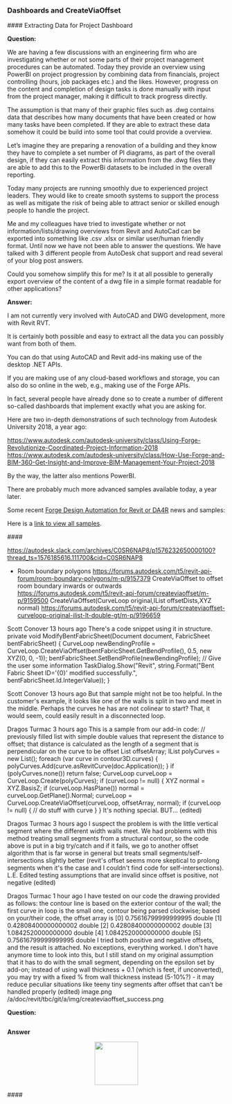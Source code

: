 <head>
<meta http-equiv="Content-Type" content="text/html; charset=utf-8">
<link rel="stylesheet" type="text/css" href="bc.css">
<script src="https://cdn.rawgit.com/google/code-prettify/master/loader/run_prettify.js" type="text/javascript"></script>
<script async src="https://platform.twitter.com/widgets.js" charset="utf-8"></script>
</head>

<!---


twitter:

 in the #RevitAPI #DynamoBim @AutodeskForge @AutodeskRevit #bim #ForgeDevCon 

&ndash; 
...

linkedin:

#bim #DynamoBim #ForgeDevCon #Revit #API #IFC #SDK #AI #VisualStudio #Autodesk #AEC #adsk

the [Revit API discussion forum](http://forums.autodesk.com/t5/revit-api-forum/bd-p/160) thread

<p style="font-size: 80%; font-style:italic"></p>

-->

### Dashboards and CreateViaOffset



####<a name="2"></a> Extracting Data for Project Dashboard

**Question:**

We are having a few discussions with an engineering firm who are investigating whether or not some parts of their project management procedures can be automated. Today they provide an overview using PowerBI on project progression by combining data from financials, project controlling (hours, job packages etc.) and the likes. However, progress on the content and completion of design tasks is done manually with input  from the project manager, making it difficult to track progress directly.
 
The assumption is that many of their graphic files such as .dwg contains data that describes how many documents that have been created or how many tasks have been completed. If they are able to extract these data somehow it could be build into some tool that could provide a overview. 
 
Let’s imagine they are preparing a renovation of a building and they know they have to complete a set number of PI diagrams, as part of the overall design, if they can easily extract this information from the .dwg files they are able to add this to the PowerBi datasets to be included in the overall reporting.
 
Today many projects are running smoothly due to experienced project leaders. They would like to create smooth systems to support the process as well as mitigate the risk of being able to attract senior or skilled enough people to handle the project.
 
Me and my colleagues have tried to investigate whether or not information/lists/drawing overviews from Revit and AutoCad can be exported into something like .csv .xlsx or similar user/human friendly format. Until now we have not been able to answer the questions. We have talked with 3 different people from AutoDesk chat support and read several of your blog post answers.
 
Could you somehow simplify this for me? Is it at all possible to generally export overview of the content of a dwg file in a simple format readable for other applications?
 
**Answer:**

I am not currently very involved with AutoCAD and DWG development, more with Revit RVT.
 
It is certainly both possible and easy to extract all the data you can possibly want from both of them.
 
You can do that using AutoCAD and Revit add-ins making use of the desktop .NET APIs.
 
If you are making use of any cloud-based workflows and storage, you can also do so online in the web, e.g., making use of the Forge APIs.
 
In fact, several people have already done so to create a number of different so-called dashboards that implement exactly what you are asking for.
 
Here are two in-depth demonstrations of such technology from Autodesk University 2018, a year ago:
 
https://www.autodesk.com/autodesk-university/class/Using-Forge-Revolutionize-Coordinated-Project-Information-2018
https://www.autodesk.com/autodesk-university/class/How-Use-Forge-and-BIM-360-Get-Insight-and-Improve-BIM-Management-Your-Project-2018
 
By the way, the latter also mentions PowerBI.
 
There are probably much more advanced samples available today, a year later.

Some recent [Forge Design Automation for Revit or DA4R](https://thebuildingcoder.typepad.com/blog/about-the-author.html#5.55) news
and samples:

Here is a [link to view all samples](https://forge.autodesk.com/categories/code-samples).


####<a name="3"></a>

https://autodesk.slack.com/archives/C0SR6NAP8/p1576232650000100?thread_ts=1576185616.111700&cid=C0SR6NAP8


- Room boundary polygons
  https://forums.autodesk.com/t5/revit-api-forum/room-boundary-polygons/m-p/9157379
  CreateViaOffset to offset room boundary inwards or outwards
  https://forums.autodesk.com/t5/revit-api-forum/createviaoffset/m-p/9159500
  CreateViaOffset(CurveLoop original,IList<double> offsetDists,XYZ normal)
  https://forums.autodesk.com/t5/revit-api-forum/createviaoffset-curveloop-original-ilist-lt-double-gt/m-p/9196659  

Scott Conover  13 hours ago
There's a code snippet using it in structure.  private void ModifyBentFabricSheet(Document document, FabricSheet bentFabricSheet)        {            CurveLoop newBendingProfile = CurveLoop.CreateViaOffset(bentFabricSheet.GetBendProfile(), 0.5, new XYZ(0, 0, -1));            bentFabricSheet.SetBendProfile(newBendingProfile);
            // Give the user some information            TaskDialog.Show("Revit", string.Format("Bent Fabric Sheet ID='{0}' modified successfully.", bentFabricSheet.Id.IntegerValue));        }


Scott Conover  13 hours ago
But that sample might not be too helpful.  In the customer's example, it looks like one of the walls is split in two and meet in the middle.  Perhaps the curves he has are not colinear to start?  That, it would seem, could easily result in a disconnected loop.

Dragos Turmac  3 hours ago
This is a sample from our add-in code:
         // previously filled list with simple double values that represent the distance to offset; that distance is calculated as the length of a segment that is perpendicular on the curve to be offset
         List<double> offsetArray;
         IList<Curve> polyCurves = new List<Curve>();
         foreach (var curve in contour3D.curves)
         {
            polyCurves.Add(curve.asRevitCurve(doc.Application));
         }
         if (polyCurves.none())
            return false;
         CurveLoop curveLoop = CurveLoop.Create(polyCurves);
            if (curveLoop != null)
            {
               XYZ normal = XYZ.BasisZ;
               if (curveLoop.HasPlane())
                  normal = curveLoop.GetPlane().Normal;
               curveLoop = CurveLoop.CreateViaOffset(curveLoop, offsetArray, normal);
               if (curveLoop != null)
               {
// do stuff with curve
               }
            }
It's nothing special. BUT... (edited) 

Dragos Turmac  3 hours ago
I suspect the problem is with the little vertical segment where the different width walls meet. We had problems with this method treating small segments from a structural contour, so the code above is put in a big try/catch and if it fails, we go to another offset algorithm that is far worse in general but treats small segments/self-intersections slightly better (revit's offset seems more skeptical to prolong segments when it's the case and I couldn't find code for self-intersections).
L.E. Edited testing assumptions that are invalid since offset is positive, not negative (edited) 

Dragos Turmac  1 hour ago
I have tested on our code the drawing provided as follows: the contour line is based on the exterior contour of the wall; the first curve in loop is the small one, contour being parsed clockwise; based on your/their code, the offset array is
		[0]	0.75616799999999995	double
		[1]	0.42808400000000002	double
		[2]	0.42808400000000002	double
		[3]	1.0842520000000000	double
		[4]	1.0842520000000000	double
		[5]	0.75616799999999995	double
I tried both positive and negative offsets, and the result is attached.
No exceptions, everything worked. I don't have anymore time to look into this, but I still stand on my original assumption that it has to do with the small segment, depending on the epsilon set by  add-on; instead of using wall thickness + 0.1 (which is feet, if unconverted), you may try with a fixed % from wall thickness instead (5-10%?) - it may reduce peculiar situations like teeny tiny segments after offset that can't be handled properly (edited) 
image.png
/a/doc/revit/tbc/git/a/img/createviaoffset_success.png



**Question:** 

<pre class="code">
</pre>



**Answer**


<center>
<img src="img/.png" alt="" width="100"> <!--642-->
</center>

####<a name="4"></a> 


